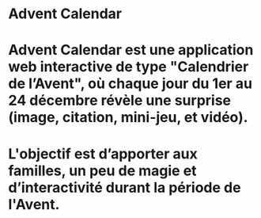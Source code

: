 # Advent Calendar

# Advent Calendar est une application web interactive de type "Calendrier de l’Avent", où chaque jour du 1er au 24 décembre révèle une surprise (image, citation, mini-jeu, et vidéo).

# L'objectif est d’apporter aux familles, un peu de magie et d’interactivité durant la période de l'Avent.
